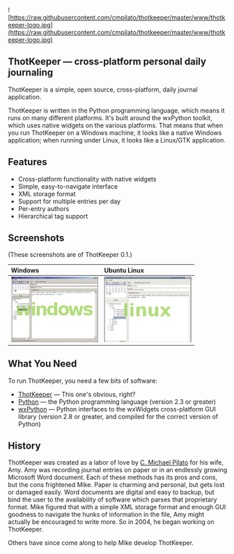 ![https://raw.githubusercontent.com/cmpilato/thotkeeper/master/www/thotkeeper-logo.jpg](https://raw.githubusercontent.com/cmpilato/thotkeeper/master/www/thotkeeper-logo.jpg)

## ThotKeeper — cross-platform personal daily journaling ##

ThotKeeper is a simple, open source, cross-platform, daily journal
application.

ThotKeeper is written in the Python programming language, which means
it runs on many different platforms. It's built around the wxPython
toolkit, which uses native widgets on the various platforms. That
means that when you run ThotKeeper on a Windows machine, it looks like
a native Windows application; when running under Linux, it looks like
a Linux/GTK application.

## Features ##

  * Cross-platform functionality with native widgets
  * Simple, easy-to-navigate interface
  * XML storage format
  * Support for multiple entries per day
  * Per-entry authors
  * Hierarchical tag support

## Screenshots ##

(These screenshots are of ThotKeeper 0.1.)

| **Windows** | **Ubuntu Linux** |
|:------------|:-----------------|
| ![](https://raw.githubusercontent.com/cmpilato/thotkeeper/master/www/thotkeeper-win32-thumb.jpg)| ![](https://raw.githubusercontent.com/cmpilato/thotkeeper/master/www/thotkeeper-linux-thumb.jpg) |


## What You Need ##

To run ThotKeeper, you need a few bits of software:

  * [ThotKeeper](https://github.com/cmpilato/thotkeeper/releases) —
    This one's obvious, right?
  * [Python](http://www.python.org/) — the Python programming language
    (version 2.3 or greater)
  * [wxPython](http://www.wxpython.org/) — Python interfaces to the
    wxWidgets cross-platform GUI library (version 2.8 or greater, and
    compiled for the correct version of Python)

## History ##

ThotKeeper was created as a labor of love by [C. Michael
Pilato](http://www.cmichaelpilato.com) for his wife, Amy. Amy was
recording journal entries on paper or in an endlessly growing
Microsoft Word document. Each of these methods has its pros and cons,
but the cons frightened Mike. Paper is charming and personal, but gets
lost or damaged easily. Word documents are digital and easy to backup,
but bind the user to the availability of software which parses that
proprietary format. Mike figured that with a simple XML storage format
and enough GUI goodness to navigate the hunks of information in the
file, Amy might actually be encouraged to write more. So in 2004, he
began working on ThotKeeper.

Others have since come along to help Mike develop ThotKeeper.
